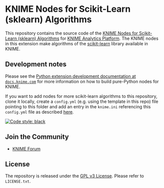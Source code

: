 # KNIME Nodes for Scikit-Learn (sklearn) Algorithms

This repository contains the source code of the [KNIME Nodes for Scikit-Learn (sklearn) Algorithms](https://hub.knime.com/knime/extensions/org.knime.python.features.sklearn/latest) for [KNIME Analytics Platform](https://www.knime.com/knime-analytics-platform).
The KNIME nodes in this extension make algorithms of the [scikit-learn](https://scikit-learn.org/stable/) library available in KNIME.

## Development notes

Please see the [Python extension development documentation at `docs.knime.com`](https://docs.knime.com/latest/pure_python_node_extensions_guide/index.html#introduction)
for more information on how to build pure-Python nodes for KNIME.

If you want to add nodes for more scikit-learn algorithms to this repository, clone it locally, 
create a `config.yml` (e.g. using the template in this repo) file pointing to this folder and add 
an entry in the `knime.ini` referencing this `config.yml` file as described 
[here](https://docs.knime.com/latest/pure_python_node_extensions_guide/index.html#registering-python-extensions-during-development).

[![Code style: black](https://img.shields.io/badge/code%20style-black-000000.svg)](https://github.com/psf/black)

## Join the Community

* [KNIME Forum](https://forum.knime.com/)

## License

The repository is released under the [GPL v3 License](https://www.gnu.org/licenses/gpl-3.0.html). Please refer to `LICENSE.txt`.
